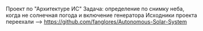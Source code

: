 Проект по "Архитектуре ИС"
Задача: определение по снимку неба, когда не солнечная погода и включение генератора
Исходники проекта переехали --> https://github.com/fanglores/Autonomous-Solar-System
